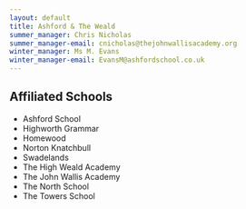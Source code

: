 ```yaml
---
layout: default
title: Ashford & The Weald
summer_manager: Chris Nicholas
summer_manager-email: cnicholas@thejohnwallisacademy.org
winter_manager: Ms M. Evans
winter_manager-email: EvansM@ashfordschool.co.uk
---
```


## Affiliated Schools

- Ashford School
- Highworth Grammar
- Homewood
- Norton Knatchbull
- Swadelands
- The High Weald Academy
- The John Wallis Academy
- The North School
- The Towers School